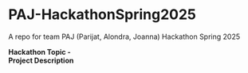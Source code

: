# PAJ-HackathonSpring2025
A repo for team PAJ (Parijat, Alondra, Joanna) Hackathon Spring 2025

<strong>Hackathon Topic - <strong>
<br>
<strong>Project Description</strong>
<p></p>
